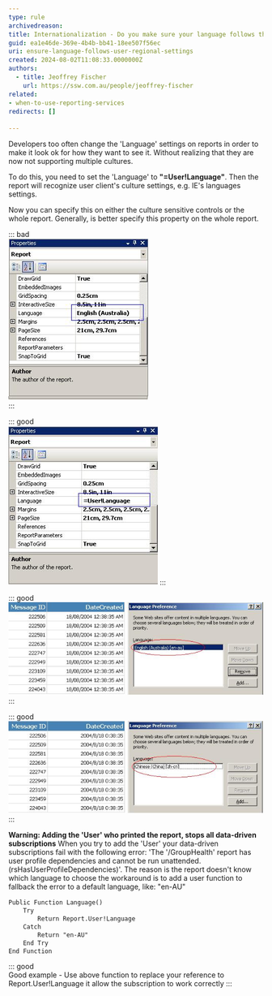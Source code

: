 ```yaml
---
type: rule
archivedreason:
title: Internationalization - Do you make sure your language follows the user's regional settings?
guid: ea1e46de-369e-4b4b-bb41-18ee507f56ec
uri: ensure-language-follows-user-regional-settings
created: 2024-08-02T11:08:33.0000000Z
authors: 
  - title: Jeoffrey Fischer
    url: https://ssw.com.au/people/jeoffrey-fischer
related:
- when-to-use-reporting-services
redirects: []

---
```


Developers too often change the 'Language' settings on reports in order to make it look ok for how they want to see it. Without realizing that they are now not supporting multiple cultures.

<!--endintro-->

To do this, you need to set the 'Language' to **"=User!Language"**. Then the report will recognize user client's culture settings, e.g. IE's languages settings.

Now you can specify this on either the culture sensitive controls or the whole report. Generally, is better specify this property on the whole report.

::: bad  
![Figure: Bad example - Here the 'Language' setting is set to a specific culture](RSRulesLanguage4.jpg)  
:::

::: good  
![Figure: Good example - Here the 'Language' setting is set to '=User!Language' to detect user's culture automatically](RSRulesLanguage3.jpg) 
:::

::: good  
![Figure: Good example - Now the data respects user's Language preference of IE in this case English (Australia)](RSRulesLanguage1.jpg) 
:::

::: good  
![Figure: Good example - Likewise the data also respects user's Language preference of IE in this case Chinese (China)](RSRulesLanguage2.jpg) 
:::

**Warning: Adding the 'User' who printed the report, stops all data-driven subscriptions**
When you try to add the 'User' your data-driven subscriptions fail with the following error:
'The '/GroupHealth' report has user profile dependencies and cannot be run unattended. (rsHasUserProfileDependencies)'.
The reason is the report doesn't know which language to choose
the workaround is to add a user function to fallback the error to a default language, like: "en-AU"

```
Public Function Language()
    Try
        Return Report.User!Language
    Catch
        Return "en-AU"
    End Try
End Function   
```
::: good  
Good example - Use above function to replace your reference to Report.User!Language it allow the subscription to work correctly
:::